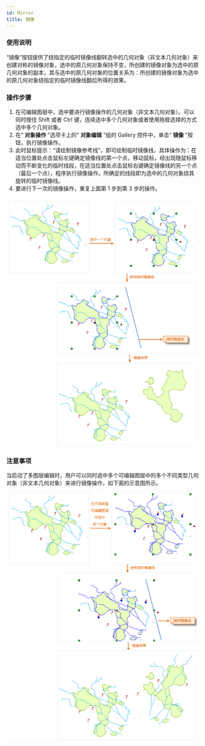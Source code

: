 ```yaml
---
id: Mirror
title: 镜像  
---  
```

### 使用说明

“镜像”按钮提供了绕指定的临时镜像线翻转选中的几何对象（非文本几何对象）来创建对称的镜像对象，选中的原几何对象保持不变，所创建的镜像对象为选中的原几何对象的副本，其与选中的原几何对象的位置关系为：所创建的镜像对象为选中的原几何对象绕指定的临时镜像线翻后所得的效果。

### 操作步骤

  1. 在可编辑图层中，选中要进行镜像操作的几何对象（非文本几何对象）。可以同时按住 Shift 或者 Ctrl 键，连续选中多个几何对象或者使用拖框选择的方式选中多个几何对象。
  2. 在“ **对象操作** ”选项卡上的“ **对象编辑** ”组的 Gallery 控件中，单击“ **镜像** ”按钮，执行镜像操作。
  3. 此时鼠标提示：“请绘制镜像参考线”，即可绘制临时镜像线，具体操作为：在适当位置处点击鼠标左键确定镜像线的第一个点，移动鼠标，经出现随鼠标移动而不断变化的临时线段，在适当位置处点击鼠标右键确定镜像线的另一个点（最后一个点），程序执行镜像操作。所确定的线段即为选中的几何对象绕其旋转的临时镜像线。
  4. 要进行下一次的镜像操作，重复上面第 1 步到第 3 步的操作。

![](img/Mirror1.png)  

  
### 注意事项

当启动了多图层编辑时，用户可以同时选中多个可编辑图层中的多个不同类型几何对象（非文本几何对象）来进行镜像操作，如下面的示意图所示。

![](img/Mirror2.png)  
 
  


